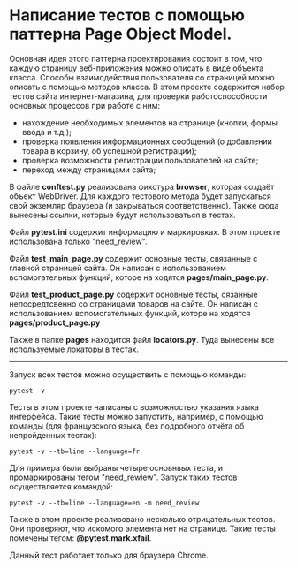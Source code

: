 # Напиcание тестов с помощью паттерна Page Object Model.

Основная идея этого паттерна проектирования состоит в том, что каждую страницу веб-приложения можно описать в виде объекта класса. Способы взаимодействия пользователя со страницей можно описать с помощью методов класса.
В этом проекте содержится набор тестов сайта интернет-магазина, для проверки работоспособности основных процессов при работе с ним:
- нахождение необходимых элементов на странице (кнопки, формы ввода и т.д.);
- проверка появления информационных сообщений (о добавлении товара в корзину, об успешной регистрации);
- проверка возможности регистрации пользователей на сайте;
- переход между страницами сайта;

В файле **conftest.py** реализована фикстура **browser**, которая создаёт объект WebDriver. 
Для каждого тестового метода будет запускаться свой экземляр браузера (и закрываться соответственно).
Также сюда вынесены ссылки, которые будут использоваться в тестах.

Файл **pytest.ini** содержит информацию и маркировках. В этом проекте использована только "need_review".

Файл **test_main_page.py** содержит основные тесты, связанные с главной страницей сайта. Он написан с использованием вспомогательных функций, которе на ходятся **pages/main_page.py**.

Файл **test_product_page.py** содержит основные тесты, сязанные непосредтсвенно со страницами товаров на сайте. Он написан с использованием вспомогательных функций, которе на ходятся **pages/product_page.py**

Также в папке **pages** находится файл **locators.py**. Туда вынесены все используемые локаторы в тестах.

____________________________________________________________________________________________________________________________________________________________________

Запуск всех тестов можно осуществить с помощью команды:

`pytest -v`

Тесты в этом проекте написаны с возможностью указания языка интерфейса.
Такие тесты можно запустить, например, с помощью команды (для французского языка, без подробного отчёта об непройденных тестах):

`pytest -v --tb=line --language=fr`

Для примера были выбраны четыре основнвых теста, и промаркированы тегом "need_rewiew".
Запуск таких тестов осуществляется командой:

`pytest -v --tb=line --language=en -m need_review`

Также в этом проекте реализовано несколько отрицательных тестов. Они проверяют, что искомого элемента нет на странице. Такие тесты помечены тегом: **@pytest.mark.xfail**.


Данный тест работает только для браузера Chrome.
